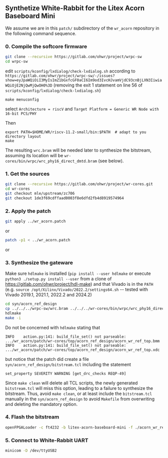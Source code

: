 ## Synthetize White-Rabbit for the Litex Acorn Baseboard Mini

We assume we are in this ``patch/`` subdirectory of the ``wr_acorn`` repository in the following command sequence.

### 0. Compile the softcore firmware
```sh
git clone --recursive https://gitlab.com/ohwr/project/wrpc-sw
cd wrpc-sw
```

edit ``scripts/kconfig/lxdialog/check-lxdialog.sh`` according to ``https://gitlab.com/ohwr/project/wrpc-sw/-/issues?show=eyJpaWQiOiI3MyIsImZ1bGxfcGF0aCI6Im9od3IvcHJvamVjdC93cnBjLXN3IiwiaWQiOjE2NjQwMjQwOH0%3D`` (removing the exit 1 statement on line 56 of 
``scripts/kconfig/lxdialog/check-lxdialog.sh``)

```
make menuconfig
```

select ``Architecture = riscV`` and ``Target Platform = Generic WR Node with 16-bit PCS/PHY``

Then

```
export PATH=$HOME/WR/riscv-11.2-small/bin:$PATH  # adapt to you directory layout
make
```

The resulting ``wrc.bram`` will be needed later to synthesize the bitstream, assuming its location
will be ``wr-cores/bin/wrpc/wrc_phy16_direct_dmtd.bram`` (see below).

### 1. Get the sources
```sh
git clone --recursive https://gitlab.com/ohwr/project/wr-cores.git
cd wr-cores
git checkout mle/upstream/zc706
git checkout 1de3f69cdffaad0003f8e6dfd2fb4d8919574964
```

### 2. Apply the patch
```sh
git apply ../wr_acorn.patch
```
or 
```sh
patch -p1 < ../wr_acorn.patch
```
or 

### 3. Synthesize the gateware
Make sure ``hdlmake`` is installed (``pip install --user hdlmake`` or execute ``python3 ./setup.py install --user`` 
from a clone of https://gitlab.com/ohwr/project/hdl-make) and that Vivado is in the ``PATH`` 
(e.g. ``source /opt/Xilinx/Vivado/2022.2/settings64.sh`` -- tested with Vivado 2019.1, 2021.1, 2022.2 and 2024.2)

```sh
cd syn/acorn_ref_design
cp ../../../wrpc-sw/wrc.bram ../../../wr-cores/bin/wrpc/wrc_phy16_direct_dmtd.bram
hdlmake
make -i
```
Do not be concerned with ``hdlmake`` stating that
```
INFO    action.py:141: build_file_set() not parseable: .../wr_acorn/patch/wr-cores/top/acorn_ref_design/acorn_wr_ref_top.bmm
INFO    action.py:141: build_file_set() not parseable: .../wr_acorn/patch/wr-cores/top/acorn_ref_design/acorn_wr_ref_top.xdc
```
but notice that the patch did create a file ``syn/acorn_ref_design/bitstream.tcl`` including the statement
```
set_property SEVERITY WARNING [get_drc_checks REQP-49]
```
Since ``make clean`` will delete all TCL scripts, the newly generated ``bitstream.tcl`` will miss this option, leading to a failure
to synthesize the bitstream. Thus, avoid ``make clean``, or at least include the ``bitstream.tcl`` manually in the ``syn/acorn_ref_design``
to avoid ``Makefile`` from overwriting and deleting the mandatory option.

### 4. Flash the bitstream
```sh
openFPGALoader -c ft4232 -b litex-acorn-baseboard-mini -f ./acorn_wr_ref.runs/impl_1/acorn_wr_ref_top.bit
```

### 5. Connect to White-Rabbit UART
```sh
minicom -D /dev/ttyUSB2
```
